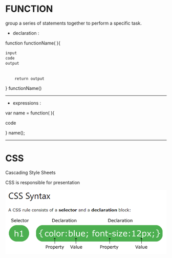 # FUNCTION
group a series of statements together to perform a
specific task.


- declaration :

function functionName( ){

    input
    code
    output
     

        return output
}
functionName()

--------------------------

- expressions :

 var name = function( ){

code 

 }
 name();

----------------------------------
 # CSS
 
  Cascading Style Sheets

  CSS is responsible for presentation

  ![img](img/css.PNG)
